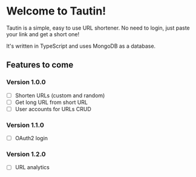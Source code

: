 # Welcome to Tautin!

Tautin is a simple, easy to use URL shortener. No need to login, just paste your link and get a short one!

It's written in TypeScript and uses MongoDB as a database.

## Features to come

### Version 1.0.0
- [ ] Shorten URLs (custom and random)
- [ ] Get long URL from short URL
- [ ] User accounts for URLs CRUD

### Version 1.1.0
- [ ] OAuth2 login


### Version 1.2.0
- [ ] URL analytics
